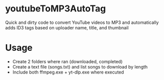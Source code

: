 # youtubeToMP3AutoTag
Quick and dirty code to convert YouTube videos to MP3 and automatically adds ID3 tags based on uploader name, title, and thumbnail
# Usage
- Create 2 folders where ran (downloaded, completed)
- Create a text file (songs.txt) and list songs to download by length
- Include both ffmpeg.exe + yt-dlp.exe where executed

